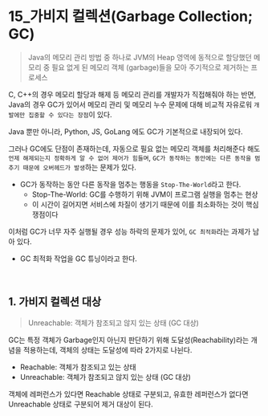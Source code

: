 # 15_가비지 컬렉션(Garbage Collection; GC)

> Java의 메모리 관리 방법 중 하나로 JVM의 Heap 영역에 동적으로 할당했던 메모리 중 필요 없게 된 메모리 객체 (garbage)들을 모아 주기적으로 제거하는 프로세스

C, C++의 경우 메모리 할당과 해제 등 메모리 관리를 개발자가 직접해줘야 하는 반면, Java의 경우 GC가 있어서 메모리 관리 및 메모리 누수 문제에 대해 비교적 자유로워 `개발에만 집중할 수 있다는 장점`이 있다.

Java 뿐만 아니라, Python, JS, GoLang 에도 GC가 기본적으로 내장되어 있다.

그러나 GC에도 단점이 존재하는데, 자동으로 필요 없는 메모리 객체를 처리해준다 해도 `언제 해제되는지 정확하게 알 수 없어 제어가 힘들며`, `GC가 동작하는 동안에는 다른 동작을 멈추기 때문에 오버헤드가 발생`하는 문제가 있다.

- GC가 동작하는 동안 다른 동작을 멈추는 행동을 `Stop-The-World`라고 한다.
  - Stop-The-World: GC를 수행하기 위해 JVM이 프로그램 실행을 멈추는 현상
  - 이 시간이 길어지면 서비스에 차질이 생기기 때문에 이를 최소화하는 것이 핵심 쟁점이다

이처럼 GC가 너무 자주 실행될 경우 성능 하락의 문제가 있어, `GC 최적화`라는 과제가 남아 있다.

- GC 최적화 작업을 GC 튜닝이라고 한다.

<br>

## 1. 가비지 컬렉션 대상

>Unreachable: 객체가 참조되고 않지 있는 상태 (GC 대상)

GC는 특정 객체가 Garbage인지 아닌지 판단하기 위해 도달성(Reachability)라는 개념을 적용하는데, 객체의 상태는 도달성에 따라 2가지로 나뉜다.

- Reachable: 객체가 참조되고 있는 상태
- Unreachable: 객체가 참조되고 않지 있는 상태 (GC 대상)

객체에 레퍼런스가 있다면 Reachable 상태로 구분되고, 유효한 레퍼런스가 없다면 Unreachable 상태로 구분되어 제거 대상이 된다.



